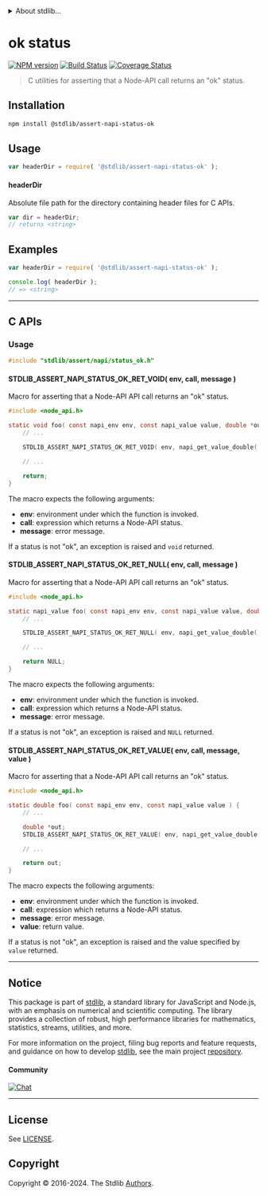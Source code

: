 <!--

@license Apache-2.0

Copyright (c) 2022 The Stdlib Authors.

Licensed under the Apache License, Version 2.0 (the "License");
you may not use this file except in compliance with the License.
You may obtain a copy of the License at

   http://www.apache.org/licenses/LICENSE-2.0

Unless required by applicable law or agreed to in writing, software
distributed under the License is distributed on an "AS IS" BASIS,
WITHOUT WARRANTIES OR CONDITIONS OF ANY KIND, either express or implied.
See the License for the specific language governing permissions and
limitations under the License.

-->


<details>
  <summary>
    About stdlib...
  </summary>
  <p>We believe in a future in which the web is a preferred environment for numerical computation. To help realize this future, we've built stdlib. stdlib is a standard library, with an emphasis on numerical and scientific computation, written in JavaScript (and C) for execution in browsers and in Node.js.</p>
  <p>The library is fully decomposable, being architected in such a way that you can swap out and mix and match APIs and functionality to cater to your exact preferences and use cases.</p>
  <p>When you use stdlib, you can be absolutely certain that you are using the most thorough, rigorous, well-written, studied, documented, tested, measured, and high-quality code out there.</p>
  <p>To join us in bringing numerical computing to the web, get started by checking us out on <a href="https://github.com/stdlib-js/stdlib">GitHub</a>, and please consider <a href="https://opencollective.com/stdlib">financially supporting stdlib</a>. We greatly appreciate your continued support!</p>
</details>

# ok status

[![NPM version][npm-image]][npm-url] [![Build Status][test-image]][test-url] [![Coverage Status][coverage-image]][coverage-url] <!-- [![dependencies][dependencies-image]][dependencies-url] -->

> C utilities for asserting that a Node-API call returns an "ok" status.

<!-- Section to include introductory text. Make sure to keep an empty line after the intro `section` element and another before the `/section` close. -->

<section class="intro">

</section>

<!-- /.intro -->

<!-- Package usage documentation. -->

<section class="installation">

## Installation

```bash
npm install @stdlib/assert-napi-status-ok
```

</section>

<section class="usage">

## Usage

```javascript
var headerDir = require( '@stdlib/assert-napi-status-ok' );
```

#### headerDir

Absolute file path for the directory containing header files for C APIs.

```javascript
var dir = headerDir;
// returns <string>
```

</section>

<!-- /.usage -->

<!-- Package usage notes. Make sure to keep an empty line after the `section` element and another before the `/section` close. -->

<section class="notes">

</section>

<!-- /.notes -->

<!-- Package usage examples. -->

<section class="examples">

## Examples

```javascript
var headerDir = require( '@stdlib/assert-napi-status-ok' );

console.log( headerDir );
// => <string>
```

</section>

<!-- /.examples -->

<!-- C interface documentation. -->

* * *

<section class="c">

## C APIs

<!-- Section to include introductory text. Make sure to keep an empty line after the intro `section` element and another before the `/section` close. -->

<section class="intro">

</section>

<!-- /.intro -->

<!-- C usage documentation. -->

<section class="usage">

### Usage

```c
#include "stdlib/assert/napi/status_ok.h"
```

#### STDLIB_ASSERT_NAPI_STATUS_OK_RET_VOID( env, call, message )

Macro for asserting that a Node-API API call returns an "ok" status.

```c
#include <node_api.h>

static void foo( const napi_env env, const napi_value value, double *out ) {
    // ...

    STDLIB_ASSERT_NAPI_STATUS_OK_RET_VOID( env, napi_get_value_double( env, value, out ), "" )

    // ...

    return;
}
```

The macro expects the following arguments:

-   **env**: environment under which the function is invoked.
-   **call**: expression which returns a Node-API status.
-   **message**: error message.

If a status is not "ok", an exception is raised and `void` returned.

#### STDLIB_ASSERT_NAPI_STATUS_OK_RET_NULL( env, call, message )

Macro for asserting that a Node-API API call returns an "ok" status.

```c
#include <node_api.h>

static napi_value foo( const napi_env env, const napi_value value, double *out ) {
    // ...

    STDLIB_ASSERT_NAPI_STATUS_OK_RET_NULL( env, napi_get_value_double( env, value, out ), "" )

    // ...

    return NULL;
}
```

The macro expects the following arguments:

-   **env**: environment under which the function is invoked.
-   **call**: expression which returns a Node-API status.
-   **message**: error message.

If a status is not "ok", an exception is raised and `NULL` returned.

#### STDLIB_ASSERT_NAPI_STATUS_OK_RET_VALUE( env, call, message, value )

Macro for asserting that a Node-API API call returns an "ok" status.

```c
#include <node_api.h>

static double foo( const napi_env env, const napi_value value ) {
    // ...

    double *out;
    STDLIB_ASSERT_NAPI_STATUS_OK_RET_VALUE( env, napi_get_value_double( env, value, out ), "", 0.0/0.0 )

    // ...

    return out;
}
```

The macro expects the following arguments:

-   **env**: environment under which the function is invoked.
-   **call**: expression which returns a Node-API status.
-   **message**: error message.
-   **value**: return value.

If a status is not "ok", an exception is raised and the value specified by `value` returned.

</section>

<!-- /.usage -->

<!-- C API usage notes. Make sure to keep an empty line after the `section` element and another before the `/section` close. -->

<section class="notes">

</section>

<!-- /.notes -->

<!-- C API usage examples. -->

<section class="examples">

</section>

<!-- /.examples -->

</section>

<!-- /.c -->

<!-- Section to include cited references. If references are included, add a horizontal rule *before* the section. Make sure to keep an empty line after the `section` element and another before the `/section` close. -->

<section class="references">

</section>

<!-- /.references -->

<!-- Section for related `stdlib` packages. Do not manually edit this section, as it is automatically populated. -->

<section class="related">

</section>

<!-- /.related -->

<!-- Section for all links. Make sure to keep an empty line after the `section` element and another before the `/section` close. -->


<section class="main-repo" >

* * *

## Notice

This package is part of [stdlib][stdlib], a standard library for JavaScript and Node.js, with an emphasis on numerical and scientific computing. The library provides a collection of robust, high performance libraries for mathematics, statistics, streams, utilities, and more.

For more information on the project, filing bug reports and feature requests, and guidance on how to develop [stdlib][stdlib], see the main project [repository][stdlib].

#### Community

[![Chat][chat-image]][chat-url]

---

## License

See [LICENSE][stdlib-license].


## Copyright

Copyright &copy; 2016-2024. The Stdlib [Authors][stdlib-authors].

</section>

<!-- /.stdlib -->

<!-- Section for all links. Make sure to keep an empty line after the `section` element and another before the `/section` close. -->

<section class="links">

[npm-image]: http://img.shields.io/npm/v/@stdlib/assert-napi-status-ok.svg
[npm-url]: https://npmjs.org/package/@stdlib/assert-napi-status-ok

[test-image]: https://github.com/stdlib-js/assert-napi-status-ok/actions/workflows/test.yml/badge.svg?branch=v0.2.2
[test-url]: https://github.com/stdlib-js/assert-napi-status-ok/actions/workflows/test.yml?query=branch:v0.2.2

[coverage-image]: https://img.shields.io/codecov/c/github/stdlib-js/assert-napi-status-ok/main.svg
[coverage-url]: https://codecov.io/github/stdlib-js/assert-napi-status-ok?branch=main

<!--

[dependencies-image]: https://img.shields.io/david/stdlib-js/assert-napi-status-ok.svg
[dependencies-url]: https://david-dm.org/stdlib-js/assert-napi-status-ok/main

-->

[chat-image]: https://img.shields.io/gitter/room/stdlib-js/stdlib.svg
[chat-url]: https://app.gitter.im/#/room/#stdlib-js_stdlib:gitter.im

[stdlib]: https://github.com/stdlib-js/stdlib

[stdlib-authors]: https://github.com/stdlib-js/stdlib/graphs/contributors

[stdlib-license]: https://raw.githubusercontent.com/stdlib-js/assert-napi-status-ok/main/LICENSE

</section>

<!-- /.links -->

